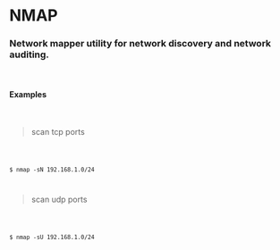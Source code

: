 
# NMAP

### Network mapper utility for network discovery and network auditing.

<br>

#### Examples

<br>

> scan tcp ports

<code>

    $ nmap -sN 192.168.1.0/24

</code>

> scan udp ports

<code>

    $ nmap -sU 192.168.1.0/24

</code>